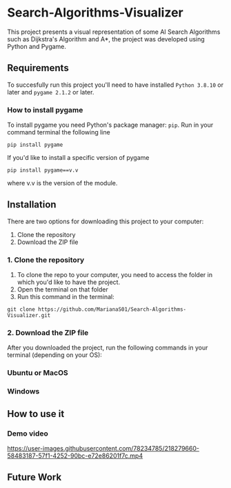 # Search-Algorithms-Visualizer
This project presents a visual representation of some AI Search Algorithms such as Dijkstra's Algorithm and A*, the project was developed using Python and Pygame.

## Requirements
To succesfully run this project you'll need to have installed `Python 3.8.10` or later and `pygame 2.1.2` or later.

### How to install pygame
To install pygame you need Python's package manager: `pip`.
Run in your command terminal the following line
```
pip install pygame
```
If you'd like to install a specific version of pygame
```
pip install pygame==v.v
```
where v.v is the version of the module.

## Installation
There are two options for downloading this project to your computer:
1. Clone the repository
2. Download the ZIP file

### 1. Clone the repository
1. To clone the repo to your computer, you need to access the folder in which you'd like to have the project.
2. Open the terminal on that folder
3. Run this command in the terminal:
```
git clone https://github.com/MarianaS01/Search-Algorithms-Visualizer.git
```

### 2. Download the ZIP file


After you downloaded the project, run the following commands in your terminal (depending on your OS):

### Ubuntu or MacOS

### Windows


## How to use it

### Demo video
https://user-images.githubusercontent.com/78234785/218279660-58483187-57f1-4252-90bc-e72e86201f7c.mp4

## Future Work

